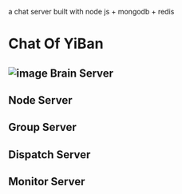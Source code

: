 a chat server built with node js + mongodb + redis

Chat Of YiBan
====
![image](https://github.com/haozxuan/chat/raw/master/images/server_list.png)
Brain Server
----
Node Server
----
Group Server
----
Dispatch Server
----
Monitor Server
----